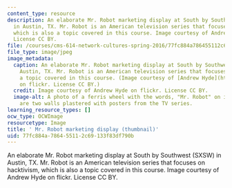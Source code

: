 ```yaml
---
content_type: resource
description: An elaborate Mr. Robot marketing display at South by Southwest (SXSW)
  in Austin, TX. Mr. Robot is an American television series that focuses on hacktivism,
  which is also a topic covered in this course. Image courtesy of Andrew Hyde on flickr.
  License CC BY.
file: /courses/cms-614-network-cultures-spring-2016/77fc884a786455112c69133f83df790b_cms-614s16-th.jpg
file_type: image/jpeg
image_metadata:
  caption: An elaborate Mr. Robot marketing display at South by Southwest (SXSW) in
    Austin, TX. Mr. Robot is an American television series that focuses on hacktivism,
    a topic covered in this course. (Image courtesy of [Andrew Hyde](https://www.flickr.com/photos/bouldair/)
    on flickr. License CC BY.)
  credit: Image courtesy of Andrew Hyde on flickr. License CC BY.
  image-alt: A photo of a ferris wheel with the words, "Mr. Robot" on it. In the foreground
    are two walls plastered with posters from the TV series.
learning_resource_types: []
ocw_type: OCWImage
resourcetype: Image
title: ' Mr. Robot marketing display (thumbnail)'
uid: 77fc884a-7864-5511-2c69-133f83df790b
---
```

An elaborate Mr. Robot marketing display at South by Southwest (SXSW) in Austin, TX. Mr. Robot is an American television series that focuses on hacktivism, which is also a topic covered in this course. Image courtesy of Andrew Hyde on flickr. License CC BY.